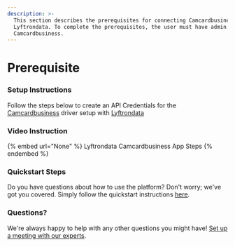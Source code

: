 ```yaml
---
description: >-
  This section describes the prerequisites for connecting Camcardbusiness to
  Lyftrondata. To complete the prerequisites, the user must have admin access to
  Camcardbusiness.
---
```


# Prerequisite

<mark style="color:blue;"></mark>

### Setup Instructions

Follow the steps below to create an API Credentials for the [Camcardbusiness](None) driver setup with [Lyftrondata](https://www.lyftrondata.com)

### Video Instruction

{% embed url="None" %}
Lyftrondata Camcardbusiness App Steps
{% endembed %}

### Quickstart Steps

Do you have questions about how to use the platform? Don't worry; we've got you covered. Simply follow the quickstart instructions [here](README.md).

### Questions? <a href="#questions" id="questions"></a>

We're always happy to help with any other questions you might have! [Set up a meeting with our experts](https://www.lyftrondata.com/book-a-meeting/).

